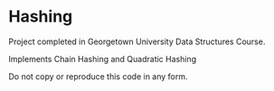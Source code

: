 # Hashing
Project completed in Georgetown University Data Structures Course. 

Implements Chain Hashing and Quadratic Hashing

Do not copy or reproduce this code in any form.
